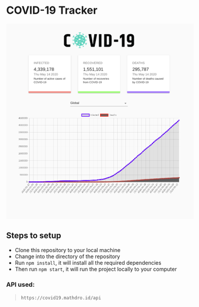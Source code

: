 # COVID-19 Tracker

![COVID-19 Tracker Image](./src/images/COVID.png)


## Steps to setup

* Clone this repository to your local machine
* Change into the directory of the repository
* Run `npm install`, it will install all the required dependencies
* Then run `npm start`, it will run the project locally to your computer

### API used:
> `https://covid19.mathdro.id/api`




